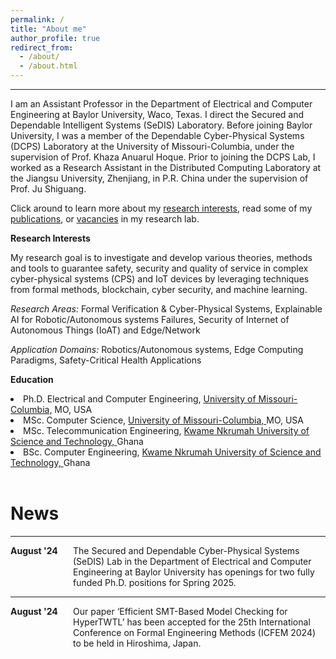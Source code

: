 ```yaml
---
permalink: /
title: "About me"
author_profile: true
redirect_from: 
  - /about/
  - /about.html
---
```

<hr>
I am an Assistant Professor in the Department of Electrical and Computer Engineering at Baylor University, Waco, Texas. I direct the Secured and Dependable Intelligent Systems (SeDIS) Laboratory. Before joining Baylor University, I was a member of the Dependable Cyber-Physical Systems (DCPS) Laboratory at the University of Missouri-Columbia, under the supervision of Prof. Khaza Anuarul Hoque. Prior to joining the DCPS Lab, I worked as a Research Assistant in the Distributed Computing Laboratory at the Jiangsu University, Zhenjiang, in P.R. China under the supervision of Prof. Ju Shiguang.

Click around to learn more about my <a href="https://ernestbonnah.github.io/research/">research interests</a>, read some of my <a href="https://ernestbonnah.github.io/publications/">publications</a>, or <a href="https://ernestbonnah.github.io/opening/">vacancies</a> in my research lab.

<b>Research Interests</b> 

My research goal is to investigate and develop various theories, methods and tools to guarantee safety, security and quality of service in complex cyber-physical systems (CPS) and IoT devices by leveraging techniques from formal methods, blockchain, cyber security, and machine learning.

<em>Research Areas:</em> Formal Verification & Cyber-Physical Systems, Explainable AI for Robotic/Autonomous systems Failures, Security of Internet of Autonomous Things (IoAT) and Edge/Network

<p><em>Application Domains:</em> Robotics/Autonomous systems, Edge Computing Paradigms, Safety-Critical Health Applications</p>

<b>Education</b>
<li>Ph.D. Electrical and Computer Engineering, <a href="https://missouri.edu/">University of Missouri-Columbia,</a> MO, USA</li>
<li>MSc. Computer Science, <a href="https://missouri.edu/">University of Missouri-Columbia, </a>MO, USA</li>
<li>MSc. Telecommunication Engineering, <a href="https://www.knust.edu.gh//">Kwame Nkrumah University of Science and Technology, </a>Ghana</li>
<li>BSc. Computer Engineering, <a href="https://www.knust.edu.gh//">Kwame Nkrumah University of Science and Technology, </a>Ghana</li>
<br>

<h1>News</h1>
<hr>
<div style="display: flex;">
  <div style="flex: 0 0 100px;"><strong>August '24</strong></div>
  <div>The Secured and Dependable Cyber-Physical Systems (SeDIS) Lab in the Department of Electrical and Computer Engineering at Baylor University has openings for two fully funded Ph.D. positions for Spring 2025.</div>
</div>
<hr>
<div style="display: flex;">
  <div style="flex: 0 0 100px;"><strong>August '24</strong></div>
  <div>Our paper ‘Efficient SMT-Based Model Checking for HyperTWTL’ has been accepted for the 25th International Conference on Formal Engineering Methods (ICFEM 2024) to be held in Hiroshima, Japan. </div>
</div>

